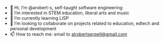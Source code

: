 - 👋 Hi, I’m @arobert-s, self-taught software engineering
- 👀 I’m interested in STEM education, liberal arts and music 
- 🌱 I’m currently learning LISP
- 💞️ I’m looking to collaborate on projects related to education, edtech and personal development
- 📫 How to reach me: email to alrobertserpell@gmail.com

<!---
arobert-s/arobert-s is a ✨ special ✨ repository because its `README.md` (this file) appears on your GitHub profile.
You can click the Preview link to take a look at your changes.
--->
